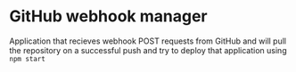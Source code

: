 # GitHub webhook manager

Application that recieves webhook POST requests from GitHub and will pull the repository on a successful push and try to deploy that application using `npm start`

